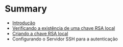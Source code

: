 # Summary

* [Introdução](README.md)
* [Verificando a existência de uma chave RSA local](verificando_a_existencia_de_uma_chave_rsa_local.md)
* [Criando a chave RSA local](criando-chave-rsa-localmd.md)
* Configurando o Servidor SSH para a autenticação

